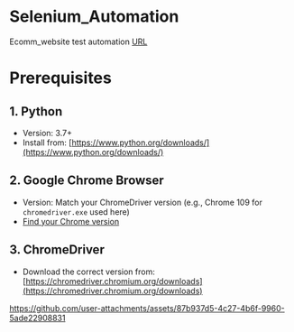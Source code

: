 
# Selenium_Automation
Ecomm_website test automation
[URL](https://tutorialsninja.com)
# Prerequisites

## 1. Python
- Version: 3.7+  
- Install from: [https://www.python.org/downloads/](https://www.python.org/downloads/)

## 2. Google Chrome Browser
- Version: Match your ChromeDriver version (e.g., Chrome 109 for `chromedriver.exe` used here)  
- [Find your Chrome version](chrome://settings/help)

## 3. ChromeDriver
- Download the correct version from: [https://chromedriver.chromium.org/downloads](https://chromedriver.chromium.org/downloads)

https://github.com/user-attachments/assets/87b937d5-4c27-4b6f-9960-5ade22908831

